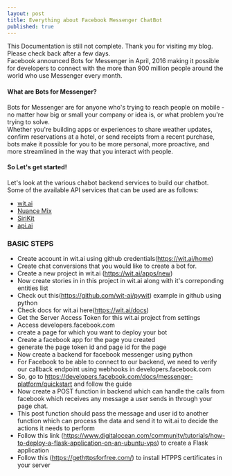 ```yaml
---
layout: post
title: Everything about Facebook Messenger ChatBot
published: true
---
```


This Documentation is still not complete. Thank you for visiting my blog. Please check back after a few days.  
Facebook announced Bots for Messenger in April, 2016 making it possible for developers to connect with the more than 900 million people around the world who use Messenger every month.    
  
  
#### What are Bots for Messenger?  
Bots for Messenger are for anyone who's trying to reach people on mobile - no matter how big or small your company or idea is, or what problem you're trying to solve.   
Whether you're building apps or experiences to share weather updates, confirm reservations at a hotel, or send receipts from a recent purchase, bots make it possible for you to be more personal, more proactive, and more streamlined in the way that you interact with people.
  

#### So Let's get started!  
Let's look at the various chabot backend services to build our chatbot.  
Some of the available API services that can be used are as follows:  
- [wit.ai](https://wit.ai/home)  
- [Nuance Mix](https://developer.nuance.com)  
- [SiriKit](https://developer.apple.com/sirikit/)  
- [api.ai](https://api.ai/)  

### BASIC STEPS  

- Create  account in wit.ai using github credentials(https://wit.ai/home)
- Create chat conversions that you would like to create a bot for.
- Create a new project in wit.ai (https://wit.ai/apps/new)
- Now create stories in in this project in wit.ai along with it's correponding entities list
- Check out this(https://github.com/wit-ai/pywit) example in github using python
- Check docs for wit.ai here(https://wit.ai/docs)
- Get the Server Access Token for this wit.ai project from settings
- Access developers.facebook.com
- create a page for which you want to deploy your bot
- Create a facebook app for the page you created
- generate the page token id and page id for the page
- Now create a backend for facebook messenger using python
- For Facebook to be able to connect to our backend, we need to verify our callback endpoint using webhooks in developers.facebook.com
- So, go to https://developers.facebook.com/docs/messenger-platform/quickstart and follow the guide
- Now create a POST function in backend which can handle the calls from facebook which receives any message a user sends in through your page chat.
- This post function should pass the message and user id to another function which can process the data and send it to wit.ai to decide the actions it needs to perform
- Follow this link (https://www.digitalocean.com/community/tutorials/how-to-deploy-a-flask-application-on-an-ubuntu-vps) to create a Flask application
- Follow this (https://gethttpsforfree.com/) to install HTPPS certificates in your server

